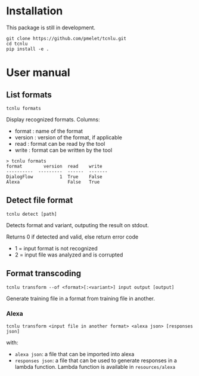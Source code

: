 # Installation
This package is still in development.

    git clone https://github.com/pmelet/tcnlu.git
    cd tcnlu
    pip install -e .

# User manual

## List formats

    tcnlu formats

Display recognized formats. Columns:

 - format  : name of the format
 - version : version of the format, if applicable
 - read    : format can be read by the tool
 - write   : format can be written by the tool

```
> tcnlu formats
format        version  read    write
----------  ---------  ------  -------
DialogFlow          1  True    False
Alexa                  False   True
```

## Detect file format
    tcnlu detect [path]

Detects format and variant, outputing the result on stdout.

Returns 0 if detected and valid, else return error code

 - 1 = input format is not recognized
 - 2 = input file was analyzed and is corrupted

## Format transcoding
    tcnlu transform --of <format>[:<variant>] input output [output]

Generate training file in a format from training file in another.

### Alexa

    tcnlu transform <input file in another format> <alexa json> [responses json]
with:

 - `alexa json`: a file that can be imported into alexa
 - `responses json`: a file that can be used to generate responses in a lambda function. Lambda function is available in `resources/alexa`
